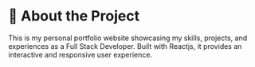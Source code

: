 
# 📌 About the Project 

This is my personal portfolio website showcasing my skills, projects, and experiences as a Full Stack Developer. Built with Reactjs, it provides an interactive and responsive user experience.

